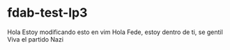 # fdab-test-lp3
Hola
Estoy modificando esto en vim
Hola Fede, estoy dentro de ti, se gentil
Viva el partido Nazi


